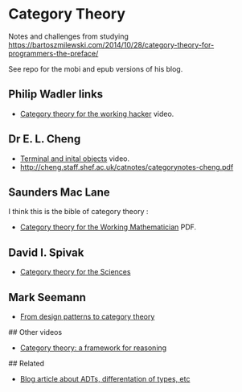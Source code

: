 # Category Theory

Notes and challenges from studying https://bartoszmilewski.com/2014/10/28/category-theory-for-programmers-the-preface/

See repo for the mobi and epub versions of his blog.

## Philip Wadler links

- [Category theory for the working hacker](https://www.youtube.com/watch?v=V10hzjgoklA) video.

## Dr E. L. Cheng

- [Terminal and inital objects](https://www.youtube.com/watch?v=yeQcmxM2e5I) video.
- http://cheng.staff.shef.ac.uk/catnotes/categorynotes-cheng.pdf

## Saunders Mac Lane

I think this is the bible of category theory :

- [Category theory for the Working Mathematician](http://www.maths.ed.ac.uk/~aar/papers/maclanecat.pdf) PDF.

## David I. Spivak

- [Category theory for the Sciences](https://github.com/mmai/Category-Theory-for-the-Sciences)

## Mark Seemann

- [From design patterns to category theory](http://blog.ploeh.dk/2017/10/04/from-design-patterns-to-category-theory/)

## Other videos

- [Category theory: a framework for reasoning](https://www.youtube.com/embed/ba_hon70qbg)

## Related

- [Blog article about ADTs, differentation of types, etc](http://chris-taylor.github.io/blog/2013/02/10/the-algebra-of-algebraic-data-types/)
